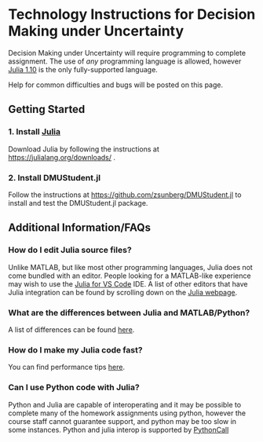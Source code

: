 # Technology Instructions for Decision Making under Uncertainty

Decision Making under Uncertainty will require programming to complete assignment. The use of *any* programming language is allowed, however [Julia 1.10](https://julialang.org/) is the only fully-supported language.

Help for common difficulties and bugs will be posted on this page.

## Getting Started

### 1. Install [Julia](https://julialang.org/)

Download Julia by following the instructions at https://julialang.org/downloads/ .

### 2. Install DMUStudent.jl

Follow the instructions at https://github.com/zsunberg/DMUStudent.jl to install and test the DMUStudent.jl package.

## Additional Information/FAQs

### How do I edit Julia source files?

Unlike MATLAB, but like most other programming languages, Julia does not come bundled with an editor. People looking for a MATLAB-like experience may wish to use the [Julia for VS Code](https://www.julia-vscode.org/) IDE. A list of other editors that have Julia integration can be found by scrolling down on the [Julia webpage](julialang.org).

### What are the differences between Julia and MATLAB/Python?

A list of differences can be found [here](https://docs.julialang.org/en/v1/manual/noteworthy-differences/).

### How do I make my Julia code fast?

You can find performance tips [here](https://docs.julialang.org/en/v1/manual/performance-tips/).

### Can I use Python code with Julia?

Python and Julia are capable of interoperating and it may be possible to complete many of the homework assignments using python, however the course staff cannot guarantee support, and python may be too slow in some instances. Python and julia interop is supported by [PythonCall](https://github.com/JuliaPy/PythonCall.jl)
